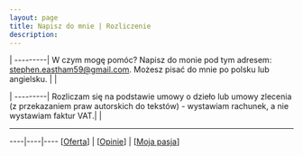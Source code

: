 ```yaml
---
layout: page
title: Napisz do mnie | Rozliczenie
description: 
---
```

|
---------|
W czym mogę pomóc? Napisz do monie pod tym adresem: stephen.eastham59@gmail.com. Możesz pisać do mnie po polsku lub angielsku. |
| 

|
---------|
Rozliczam się na podstawie umowy o dzieło lub umowy zlecenia (z przekazaniem praw autorskich do tekstów) - wystawiam rachunek, a nie wystawiam faktur VAT.|
|

---

----|----|----
[[Oferta](https://smoothenglish.com)] | [[Opinie](../pages/opinie.html)] | [[Moja pasja](../pages/probki.html)]